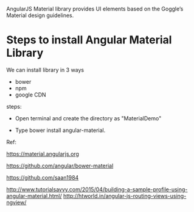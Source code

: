 
AngularJS Material library provides UI elements based on the Goggle’s Material design guidelines.


Steps to install Angular Material Library
========================================

We can install library in 3 ways 
  * bower
  * npm
  * google CDN
  
steps:
 
-  Open terminal and create the directory as "MaterialDemo"

-  Type bower install angular-material.

 
Ref:

https://material.angularjs.org

https://github.com/angular/bower-material

https://github.com/saan1984

http://www.tutorialsavvy.com/2015/04/building-a-sample-profile-using-angular-material.html/
http://htworld.in/angular-js-routing-views-using-ngview/
